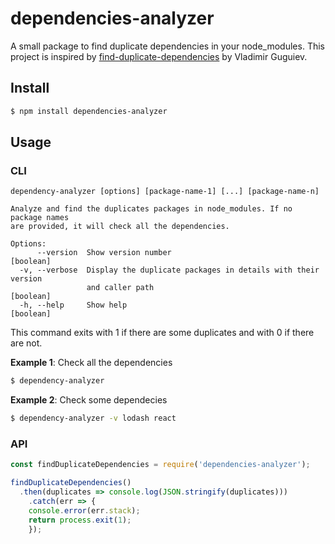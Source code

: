 # dependencies-analyzer
A small package to find duplicate dependencies in your node_modules. This project is inspired by [find-duplicate-dependencies](https://github.com/vovacodes/find-duplicate-dependencies) by Vladimir Guguiev.

## Install

```bash
$ npm install dependencies-analyzer
```



## Usage

### CLI

```
dependency-analyzer [options] [package-name-1] [...] [package-name-n]

Analyze and find the duplicates packages in node_modules. If no package names
are provided, it will check all the dependencies.

Options:
      --version  Show version number                                   [boolean]
  -v, --verbose  Display the duplicate packages in details with their version
                 and caller path                                       [boolean]
  -h, --help     Show help                                             [boolean]
```

This command exits with 1 if there are some duplicates and with 0 if there are not.



**Example 1**: Check all the dependencies

```bash
$ dependency-analyzer
```



**Example 2**: Check some dependecies

```bash
$ dependency-analyzer -v lodash react
```



### API

```javascript
const findDuplicateDependencies = require('dependencies-analyzer');

findDuplicateDependencies()
  .then(duplicates => console.log(JSON.stringify(duplicates)))
 	.catch(err => {
  	console.error(err.stack);
  	return process.exit(1);
	});
```
